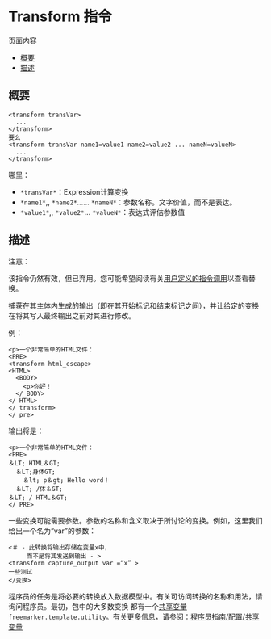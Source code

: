 # Transform 指令

页面内容

- [概要](https://freemarker.apache.org/docs/ref_depr_transform.html#autoid_133)
- [描述](https://freemarker.apache.org/docs/ref_depr_transform.html#autoid_134)





## 概要

```
<transform transVar>
  ...
</transform>
要么
<transform transVar name1=value1 name2=value2 ... nameN=valueN>
  ...
</transform>
```

哪里：

- `*transVar*`：Expression计算变换
- `*name1*`,, `*name2*`...... `*nameN*`：参数名称。文字价值，而不是表达。
- `*value1*`,, `*value2*`... `*valueN*`：表达式评估参数值

## 描述

注意：

该指令仍然有效，但已弃用。您可能希望阅读有关[用户定义的指令调用](https://freemarker.apache.org/docs/ref_directive_userDefined.html#ref.directive.userDefined)以查看替换。

捕获在其主体内生成的输出（即在其开始标记和结束标记之间），并让给定的变换在将其写入最终输出之前对其进行修改。

例：

```
<p>一个非常简单的HTML文件：
<PRE>
<transform html_escape>
<HTML>
  <BODY>
    <p>你好！
  </ BODY>
</ HTML>
</ transform> 
</ pre>
```

输出将是：

```
<p>一个非常简单的HTML文件：
<PRE>
＆LT; HTML＆GT;
  ＆LT;身体GT;
    ＆lt; p＆gt; Hello word！
  ＆LT; /体＆GT;
＆LT; / HTML＆GT;
</ PRE>
```

一些变换可能需要参数。参数的名称和含义取决于所讨论的变换。例如，这里我们给出一个名为“var”的参数：

```
<＃ - 此转换将输出存储在变量x中，
     而不是将其发送到输出 - >
<transform capture_output var =“x” >
一些测试
</变换>
```

程序员的任务是将必要的转换放入数据模型中。有关可访问转换的名称和用法，请询问程序员。最初，包中的大多数变换 都有一个[共享变量](https://freemarker.apache.org/docs/pgui_config_sharedvariables.html)`freemarker.template.utility`。有关更多信息，请参阅：[程序员指南/配置/共享变量](https://freemarker.apache.org/docs/pgui_config_sharedvariables.html)